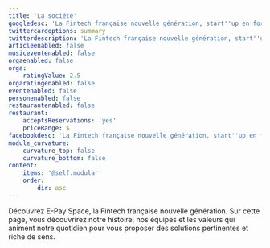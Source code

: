 ```yaml
---
title: 'La société'
googledesc: 'La Fintech française nouvelle génération, start''up en forte croissance qui conçoit pour vous des programmes de paiement sur-mesure !'
twittercardoptions: summary
twitterdescription: 'La Fintech française nouvelle génération, start''up en forte croissance qui conçoit pour vous des programmes de paiement sur-mesure !'
articleenabled: false
musiceventenabled: false
orgaenabled: false
orga:
    ratingValue: 2.5
orgaratingenabled: false
eventenabled: false
personenabled: false
restaurantenabled: false
restaurant:
    acceptsReservations: 'yes'
    priceRange: $
facebookdesc: 'La Fintech française nouvelle génération, start''up en forte croissance qui conçoit pour vous des programmes de paiement sur-mesure !'
module_curvature:
    curvature_top: false
    curvature_bottom: false
content:
    items: '@self.modular'
    order:
        dir: asc
---
```


Découvrez E-Pay Space, la Fintech française nouvelle génération. Sur cette page, vous découvrirez notre histoire, nos équipes et les valeurs qui animent notre quotidien pour vous proposer des solutions pertinentes et riche de sens. 
